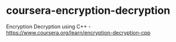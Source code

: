 # coursera-encryption-decryption
Encryption Decryption using C++ - https://www.coursera.org/learn/encryption-decryption-cpp

